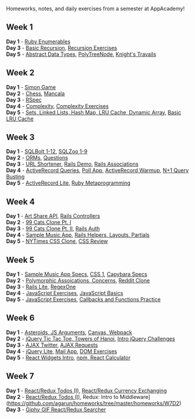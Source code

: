 Homeworks, notes, and daily exercises from a semester at AppAcademy!

## Week 1  
**Day 1** - [Ruby Enumerables](https://github.com/agarun/homeworks/blob/master/classwork/W1D1/enumerables.rb)  
**Day 3** - [Basic Recursion](https://github.com/agarun/homeworks/blob/master/homeworks/W1D3/recursion.rb), [Recursion Exercises](https://github.com/agarun/homeworks/blob/master/classwork/W1D3/recursion-exercises.rb)  
**Day 5** - [Abstract Data Types](https://github.com/agarun/homeworks/blob/master/homeworks/W1D5/abstract_data_types.rb), [PolyTreeNode](https://github.com/agarun/homeworks/blob/master/classwork/W1D5/polytreenode/lib/00_tree_node.rb), [Knight's Travails](https://github.com/agarun/homeworks/blob/master/classwork/W1D5/knights_travails/knightpathfinder.rb)  

## Week 2  
**Day 1** - [Simon Game](https://github.com/agarun/homeworks/blob/master/homeworks/W2D1/lib/simon_colorize.rb)  
**Day 2** - [Chess](https://github.com/agarun/homeworks/tree/master/classwork/W2D2/chess), [Mancala](https://github.com/agarun/homeworks/tree/master/homeworks/W2D2)  
**Day 3** - [RSpec](https://github.com/agarun/homeworks/tree/master/homeworks/W2D3)  
**Day 4** - [Complexity](https://github.com/agarun/homeworks/tree/master/homeworks/W2D4), [Complexity Exercises](https://github.com/agarun/homeworks/tree/master/classwork/W2D4)  
**Day 5** - [Sets, Linked Lists, Hash Map, LRU Cache, Dynamic Array](https://github.com/agarun/homeworks/tree/master/classwork/W2D5/lib), [Basic LRU Cache](https://github.com/agarun/homeworks/tree/master/homeworks/W2D5)   

## Week 3
**Day 1** - [SQLBolt 1-12](https://github.com/agarun/homeworks/tree/master/homeworks/W3D1), [SQLZoo 1-9](https://github.com/agarun/homeworks/tree/master/classwork/W3D1)  
**Day 2** - [ORMs](https://github.com/agarun/homeworks/tree/master/homeworks/W3D2), [Questions](https://github.com/agarun/homeworks/tree/master/classwork/W3D2)   
**Day 3** - [URL Shortener](https://github.com/agarun/homeworks/tree/master/classwork/W3D3/URLShortener), [Rails Demo](https://github.com/agarun/homeworks/tree/master/homeworks/W3D3/neighborhood), [Rails Associations](https://github.com/agarun/homeworks/tree/master/classwork/W3D3/rails_associations_exercise)   
**Day 4** - [ActiveRecord Queries](https://github.com/agarun/homeworks/tree/master/classwork/W3D4/movie_buff/skeleton), [Poll App](https://github.com/agarun/homeworks/tree/master/classwork/W3D4/polls_app), [ActiveRecord Warmup](https://github.com/agarun/homeworks/tree/master/homeworks/W3D4/active_record_warmup), [N+1 Query Busting](https://github.com/agarun/homeworks/tree/master/homeworks/W3D4/n_%2B_1_buster)  
**Day 5** - [ActiveRecord Lite](https://github.com/agarun/quale), [Ruby Metaprogramming](https://github.com/agarun/homeworks/tree/master/homeworks/W3D5)  

## Week 4  
**Day 1** - [Art Share API](https://github.com/agarun/homeworks/tree/master/classwork/W4D1/art_share_api), [Rails Controllers](https://github.com/agarun/homeworks/tree/master/homeworks/W4D1/controllers)  
**Day 2** - [99 Cats Clone Pt. I](https://github.com/agarun/homeworks/tree/master/classwork/W4D2/ninety_nine_cats_i)  
**Day 3** - [99 Cats Clone Pt. II](https://github.com/agarun/homeworks/tree/master/classwork/W4D3/ninety_nine_cats_ii), [Rails Auth](https://github.com/agarun/homeworks/tree/master/homeworks/W4D3/rails_auth)    
**Day 4** - [Sample Music App](https://github.com/agarun/sample-music-app), [Rails Helpers, Layouts, Partials](https://github.com/agarun/homeworks/tree/master/homeworks/W4D4)   
**Day 5** - [NYTimes CSS Clone](https://github.com/agarun/homeworks/tree/master/classwork/W4D5), [CSS Review](https://github.com/agarun/homeworks/tree/master/homeworks/W4D5)  

## Week 5  
**Day 1** - [Sample Music App Specs](https://github.com/agarun/sample-music-app/tree/master/test), [CSS 1](https://github.com/agarun/homeworks/tree/master/homeworks/W5D1/friends-1), [Capybara Specs](https://github.com/agarun/homeworks/tree/master/classwork/W5D1/aspirations)  
**Day 2** - [Polymorphic Assoications, Concerns](https://github.com/agarun/homeworks/tree/master/homeworks/W5D2), [Reddit Clone](https://github.com/agarun/homeworks/tree/master/classwork/W5D2/reddit-on-rails)  
**Day 3** - [Rails Lite](https://github.com/agarun/qualia), [RegexOne](https://github.com/agarun/homeworks/tree/master/homeworks/W5D3)  
**Day 4** - [JavaScript Exercises](https://github.com/agarun/homeworks/tree/master/classwork/W5D4), [JavaScript Basics](https://github.com/agarun/homeworks/tree/master/homeworks/W5D4)  
**Day 5** - [JavaScript Exercises](https://github.com/agarun/homeworks/tree/master/classwork/W5D5), [Callbacks and Functions Practice](https://github.com/agarun/homeworks/tree/master/homeworks/W5D5)   

## Week 6  
**Day 1** - [Asteroids, JS Arguments](https://github.com/agarun/homeworks/tree/master/classwork/W6D1), [Canvas, Webpack](https://github.com/agarun/homeworks/tree/master/homeworks/W6D1)  
**Day 2** - [jQuery Tic Tac Toe, Towers of Hanoi](https://github.com/agarun/homeworks/tree/master/classwork/W6D2), [Intro jQuery Challenges](https://github.com/agarun/homeworks/tree/master/homeworks/W6D2)   
**Day 3** - [AJAX Twitter](https://github.com/agarun/homeworks/tree/master/classwork/W6D3), [AJAX Requests](https://github.com/agarun/homeworks/tree/master/homeworks/W6D3)  
**Day 4** - [jQuery Lite](https://github.com/agarun/homeworks/tree/master/classwork/W6D4/jquery-lite), [Mail App](https://github.com/agarun/homeworks/tree/master/classwork/W6D4/mail-app), [DOM Exercises](https://github.com/agarun/homeworks/tree/master/homeworks/W6D4)  
**Day 5** - [React Widgets Intro](https://github.com/agarun/homeworks/tree/master/classwork/W6D5), [npm, React Calculator](https://github.com/agarun/homeworks/tree/master/homeworks/W6D5)   

## Week 7  
**Day 1** - [React/Redux Todos (I)](https://github.com/agarun/homeworks/tree/master/classwork/W7D1), [React/Redux Currency Exchanging](https://github.com/agarun/homeworks/tree/master/homeworks/W7D1)  
**Day 2** - [React/Redux Todos (I)](https://github.com/agarun/homeworks/tree/master/classwork/W7D2), Redux: Intro to Middleware](https://github.com/agarun/homeworks/tree/master/homeworks/W7D2)  
**Day 3** - [Giphy GIF React/Redux Searcher](https://github.com/agarun/homeworks/tree/master/homeworks/W7D3)  
